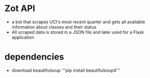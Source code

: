 # Zot API
- a bot that scrapes UCI's most recent quarter and gets all available information about classes and their status
- All scraped data is stored in a JSON file and later used for a Flask application

# dependencies
- download beautifulsoup '''pip install beautifulsoup4'''
